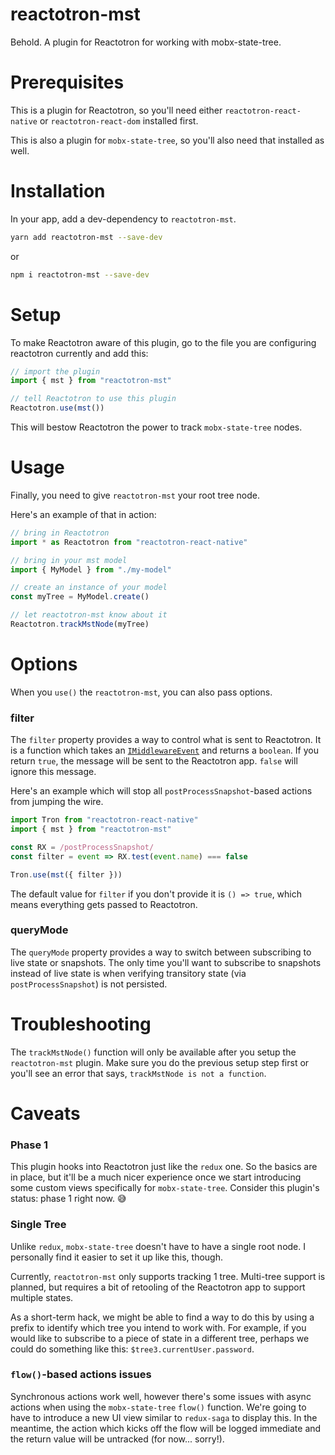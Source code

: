 <!-- UPDATE -->
# reactotron-mst

Behold. A plugin for Reactotron for working with mobx-state-tree.

# Prerequisites

This is a plugin for Reactotron, so you'll need either `reactotron-react-native` or `reactotron-react-dom` installed first.

This is also a plugin for `mobx-state-tree`, so you'll also need that installed as well.

# Installation

In your app, add a dev-dependency to `reactotron-mst`.

```sh
yarn add reactotron-mst --save-dev
```

or

```sh
npm i reactotron-mst --save-dev
```

# Setup

To make Reactotron aware of this plugin, go to the file you are configuring reactotron currently and add this:

```ts
// import the plugin
import { mst } from "reactotron-mst"

// tell Reactotron to use this plugin
Reactotron.use(mst())
```

This will bestow Reactotron the power to track `mobx-state-tree` nodes.

# Usage

Finally, you need to give `reactotron-mst` your root tree node.

Here's an example of that in action:

```ts
// bring in Reactotron
import * as Reactotron from "reactotron-react-native"

// bring in your mst model
import { MyModel } from "./my-model"

// create an instance of your model
const myTree = MyModel.create()

// let reactotron-mst know about it
Reactotron.trackMstNode(myTree)
```

# Options

When you `use()` the `reactotron-mst`, you can also pass options.

### filter

The `filter` property provides a way to control what is sent to Reactotron.  It is a function which takes an [`IMiddlewareEvent`](https://github.com/mobxjs/mobx-state-tree/blob/master/docs/middleware.md#call-attributes) and returns a `boolean`.  If you return `true`, the message will be sent to the Reactotron app.  `false` will ignore this message.

Here's an example which will stop all `postProcessSnapshot`-based actions from jumping the wire.

```ts
import Tron from "reactotron-react-native"
import { mst } from "reactotron-mst"

const RX = /postProcessSnapshot/
const filter = event => RX.test(event.name) === false

Tron.use(mst({ filter }))
```

The default value for `filter` if you don't provide it is `() => true`, which means everything gets passed to Reactotron.

### queryMode

The `queryMode` property provides a way to switch between subscribing to live state or snapshots. The only time you'll want to subscribe to snapshots instead of live state is when verifying transitory state (via `postProcessSnapshot`) is not persisted.

# Troubleshooting

The `trackMstNode()` function will only be available after you setup the `reactotron-mst` plugin. Make sure you do the previous setup step first or you'll see an error that says, `trackMstNode is not a function`.



# Caveats

### Phase 1

This plugin hooks into Reactotron just like the `redux` one. So the basics are in place, but it'll be a much nicer experience once we start introducing some custom views specifically for `mobx-state-tree`.  Consider this plugin's status:  phase 1 right now. 😅

### Single Tree

Unlike `redux`, `mobx-state-tree` doesn't have to have a single root node. I personally find it easier to set it up like this, though.

Currently, `reactotron-mst` only supports tracking 1 tree. Multi-tree support is planned, but requires a bit of retooling of the Reactotron app to support multiple states.

As a short-term hack, we might be able to find a way to do this by using a prefix to identify which tree you intend to work with. For example, if you would like to subscribe to a piece of state in a different tree, perhaps we could do something like this: `$tree3.currentUser.password`.

### `flow()`-based actions issues

Synchronous actions work well, however there's some issues with async actions when using the `mobx-state-tree` `flow()` function.  We're going to have to introduce a new UI view similar to `redux-saga` to display this.  In the meantime, the action which kicks off the flow will be logged immediate and the return value will be untracked (for now... sorry!).
